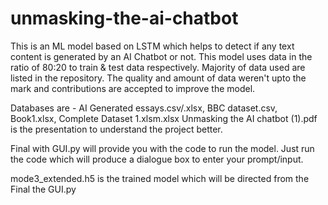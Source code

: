 # unmasking-the-ai-chatbot

This is an ML model based on LSTM which helps to detect if any text content is generated by an AI Chatbot or not.
This model uses data in the ratio of 80:20 to train & test data respectively. Majority of data used are listed in the repository.
The quality and amount of data weren't upto the mark and contributions are accepted to improve the model.

Databases are - AI Generated essays.csv/.xlsx, BBC dataset.csv, Book1.xlsx, Complete Dataset 1.xlsm.xlsx
Unmasking the AI chatbot (1).pdf is the presentation to understand the project better.

Final with GUI.py will provide you with the code to run the model. Just run the code which will produce a dialogue box to enter your prompt/input.

mode3_extended.h5 is the trained model which will be directed from the Final the GUI.py
